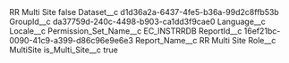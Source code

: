 <?xml version="1.0" encoding="UTF-8"?>
<CustomMetadata xmlns="http://soap.sforce.com/2006/04/metadata" xmlns:xsi="http://www.w3.org/2001/XMLSchema-instance" xmlns:xsd="http://www.w3.org/2001/XMLSchema">
    <label>RR Multi Site</label>
    <protected>false</protected>
    <values>
        <field>Dataset__c</field>
        <value xsi:type="xsd:string">d1d36a2a-6437-4fe5-b36a-99d2c8ffb53b</value>
    </values>
    <values>
        <field>GroupId__c</field>
        <value xsi:type="xsd:string">da37759d-240c-4498-b903-ca1dd3f9cae0</value>
    </values>
    <values>
        <field>Language__c</field>
        <value xsi:nil="true"/>
    </values>
    <values>
        <field>Locale__c</field>
        <value xsi:nil="true"/>
    </values>
    <values>
        <field>Permission_Set_Name__c</field>
        <value xsi:type="xsd:string">EC_INSTRRDB</value>
    </values>
    <values>
        <field>ReportId__c</field>
        <value xsi:type="xsd:string">16ef21bc-0090-41c9-a399-d86c96e9e6e3</value>
    </values>
    <values>
        <field>Report_Name__c</field>
        <value xsi:type="xsd:string">RR Multi Site</value>
    </values>
    <values>
        <field>Role__c</field>
        <value xsi:type="xsd:string">MultiSite</value>
    </values>
    <values>
        <field>is_Multi_Site__c</field>
        <value xsi:type="xsd:boolean">true</value>
    </values>
</CustomMetadata>
